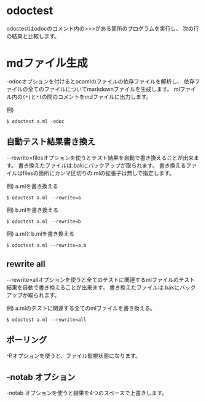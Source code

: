 
# odoctest

odoctestはodocのコメント内の>>>がある箇所のプログラムを実行し、
次の行の結果と比較します。

# mdファイル生成

-odocオプションを付けるとocamlのファイルの依存ファイルを解析し、
依存ファイルの全てのファイルについてmarkdownファイルを生成します。
mlファイル内の`(*|`と`*)`の間のコメントをmdファイルに出力します。

例)

```
$ odoctest a.ml -odoc
```

## 自動テスト結果書き換え

--rewrite=filesオプションを使うとテスト結果を自動で書き換えることが出来ます。
書き換えたファイルは.bakにバックアップが取られます。
書き換えるファイルはfilesの箇所にカンマ区切りの.mlの拡張子は無しで指定します。

例) a.mlを書き換える

```
$ odoctest a.ml --rewrite=a
```

例) b.mlを書き換える

```
$ odoctest a.ml --rewrite=b
```

例) a.mlとb.mlを書き換える

```
$ odoctest a.ml --rewrite=a,b
```

## rewrite all

--rewrite=allオプションを使うと全てのテストに関連するmlファイルのテスト結果を自動で書き換えることが出来ます。
書き換えたファイルは.bakにバックアップが取られます。

例) a.mlのテストに関連する全てのmlファイルを書き換える。

```
$ odoctest a.ml --rewrite=all
```

## ポーリング

-Pオプションを使うと、ファイル監視状態になります。

## -notab オプション

-notab オプションを使うと結果を4つのスペースで上書きします。

